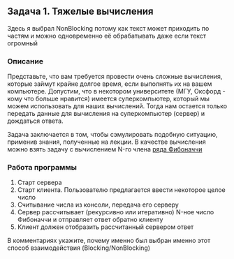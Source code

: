 ## Задача 1. Тяжелые вычисления
Здесь я выбрал NonBlocking потому как текст может приходить по частям и можно одновременно
её обрабатывать даже если текст огромный
### Описание
Представьте, что вам требуется провести очень сложные вычисления, которые займут крайне долгое время, если выполнять их на вашем компьютере. Допустим, что в некотором университете (МГУ, Оксфорд - кому что больше нравится) имеется суперкомпьютер, который мы можем использовать для наших вычислений. Тогда нам остается только передать данные для вычисления на суперкомпьютер (сервер) и дождаться ответа.

Задача заключается в том, чтобы сэмулировать подобную ситуацию, применив знания, полученные на лекции. В качестве вычисления можно взять задачу с вычислением N-го члена [ряда Фибоначчи](https://ru.wikipedia.org/wiki/Числа_Фибоначчи)

### Работа программы
1. Старт сервера
2. Старт клиента. Пользователю предлагается ввести некоторое целое число
3. Считывание числа из консоли, передача его серверу
4. Сервер рассчитывает (рекурсивно или итеративно) N-ное число Фибоначчи и отправляет ответ обратно клиенту
5. Клиент должен отобразить рассчитанный сервером ответ

В комментариях укажите, почему именно был выбран именно этот способ взаимодействия (Blocking/NonBlocking)
 
